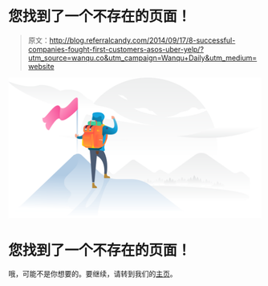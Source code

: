 # 您找到了一个不存在的页面！

> 原文：<http://blog.referralcandy.com/2014/09/17/8-successful-companies-fought-first-customers-asos-uber-yelp/?utm_source=wanqu.co&utm_campaign=Wanqu+Daily&utm_medium=website>

![Mountain climber looking into the distance](img/2709900c464b2aadfe8a731390e4883c.png)

# 您找到了一个不存在的页面！

哦，可能不是你想要的。要继续，请转到我们的[主页](/)。
